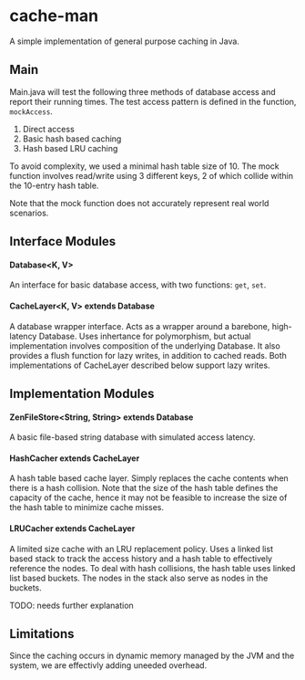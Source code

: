# cache-man

A simple implementation of general purpose caching in Java.

## Main

Main.java will test the following three methods of database access
and report their running times. The test access pattern is defined
in the function, `mockAccess`.

1. Direct access
2. Basic hash based caching
3. Hash based LRU caching

To avoid complexity, we used a minimal hash table size of 10. The
mock function involves read/write using 3 different keys, 2 of which
collide within the 10-entry hash table.

Note that the mock function does not accurately represent real world
scenarios.

## Interface Modules

#### Database<K, V>

An interface for basic database access, with two functions: `get`, `set`.

#### CacheLayer<K, V> extends Database

A database wrapper interface. Acts as a wrapper around a barebone,
high-latency Database. Uses inhertance for polymorphism, but actual
implementation involves composition of the underlying Database. It also
provides a flush function for lazy writes, in addition to cached reads.
Both implementations of CacheLayer described below support lazy writes.

## Implementation Modules

#### ZenFileStore<String, String> extends Database

A basic file-based string database with simulated access latency.

#### HashCacher extends CacheLayer

A hash table based cache layer. Simply replaces the cache contents
when there is a hash collision. Note that the size of the hash
table defines the capacity of the cache, hence it may not be feasible
to increase the size of the hash table to minimize cache misses.

#### LRUCacher extends CacheLayer

A limited size cache with an LRU replacement policy. Uses a linked list
based stack to track the access history and a hash table to effectively
reference the nodes. To deal with hash collisions, the hash table uses
linked list based buckets. The nodes in the stack also serve as nodes in
the buckets.

TODO: needs further explanation

## Limitations

Since the caching occurs in dynamic memory managed by the JVM and the
system, we are effectivly adding uneeded overhead.

